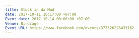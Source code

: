 ```yaml
---
title: Stuck in da Mud
date: 2017-10-11 10:17:00 +07:00
Event date: 2017-10-14 00:00:00 +07:00
Venue: Birdcage
Event URL: https://www.facebook.com/events/373326226433162
---
```


